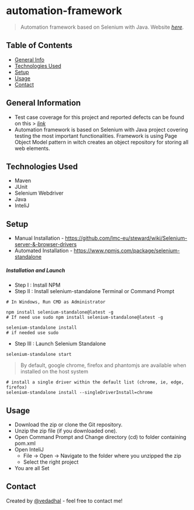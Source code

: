 # automation-framework
> Automation framework based on Selenium with Java.
> Website [_here_](http://automationpractice.com/). 


## Table of Contents
* [General Info](#general-information)
* [Technologies Used](#technologies-used)
* [Setup](#setup)
* [Usage](#usage)
* [Contact](#contact)


## General Information
- Test case coverage for this project and reported defects can be found on this > [_link_](https://docs.google.com/spreadsheets/d/1tSAeVf57g5brG9S11QzYARR7FOX_ecBczEwAGVEmVHE/edit?usp=sharing)
- Automation framework is based on Selenium with Java project covering testing the most important functionalities. Framework is using Page Object Model pattern in  witch creates an object repository for storing all web elements.


## Technologies Used
- Maven
- JUnit
- Selenium Webdriver
- Java
- InteliJ


## Setup
- Manual Installation - https://github.com/lmc-eu/steward/wiki/Selenium-server-&-browser-drivers
- Automated Installation - https://www.npmjs.com/package/selenium-standalone

##### Installation and Launch

- Step I : Install NPM
- Step II : Install selenium-standalone
Terminal or Command Prompt
```
# In Windows, Run CMD as Administrator

npm install selenium-standalone@latest -g
# If need use sudo npm install selenium-standalone@latest -g

selenium-standalone install
# if needed use sudo 
```
- Step III : Launch Selenium Standalone
```
selenium-standalone start
```

> By default, google chrome, firefox and phantomjs are available when installed on the host system
```
# install a single driver within the default list (chrome, ie, edge, firefox) 
selenium-standalone install --singleDriverInstall=chrome
```


## Usage
- Download the zip or clone the Git repository.
- Unzip the zip file (if you downloaded one).
- Open Command Prompt and Change directory (cd) to folder containing pom.xml
- Open InteliJ 
   - File -> Open -> Navigate to the folder where you unzipped the zip
   - Select the right project
- You are all Set

## Contact
Created by [@vedadhal](https://www.instagram.com/vedad_ha/) - feel free to contact me!

